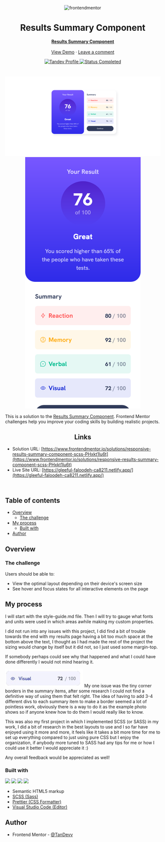 <div id="top"></div>

<div align="center">

  <img src="https://www.frontendmentor.io/static/images/logo-mobile.svg" alt="frontendmentor" width="80">

  <h1 align="center">Results Summary Component</h1>
  <p align="center">
    <a href="https://www.frontendmentor.io/challenges/results-summary-component-CE_K6s0maV"><strong>Results Summary Component</strong></a>
    <br />
    <br />
    <a href="https://gleeful-faloodeh-ca8211.netlify.app/">View Demo</a>
    ·
    <a href="https://www.frontendmentor.io/solutions/responsive-results-summary-component-scss-PHxkt1lu6t" target="_blank">Leave a comment</a> 
  </p>
</div>

<!-- Badges -->
<div align="center">
  <!-- Profile -->
  <a href="https://www.frontendmentor.io/profile/TanDevv">
  <img src="https://img.shields.io/badge/LIAM_%7C_Tandev-FFE5B4?style=for-the-badge&logo=Frontend+Mentor&logoColor=%233F54A3" alt="Tandev Profile">
  </a>
  <!-- Status -->
    <a href="#">    
    <img src="https://img.shields.io/badge/Status-Completed-brightgreen?style=for-the-badge" alt="Status Completed">
  </a>

</div>

#

<div align="center">

![](assets/images/desktop.png)
![](assets/images/mobile.png)

</div>

This is a solution to the [Results Summary Component](https://www.frontendmentor.io/challenges/results-summary-component-CE_K6s0maV). Frontend Mentor challenges help you improve your coding skills by building realistic projects.

<h2 align="center">Links</h2>

- Solution URL: [https://www.frontendmentor.io/solutions/responsive-results-summary-component-scss-PHxkt1lu6t](https://www.frontendmentor.io/solutions/responsive-results-summary-component-scss-PHxkt1lu6t)
- Live Site URL: [https://gleeful-faloodeh-ca8211.netlify.app/](https://gleeful-faloodeh-ca8211.netlify.app/)

<br>

## Table of contents

- [Overview](#overview)
  - [The challenge](#the-challenge)
- [My process](#my-process)
  - [Built with](#built-with)
- [Author](#author)

## Overview

### The challenge

Users should be able to:

- View the optimal layout depending on their device's screen size
- See hover and focus states for all interactive elements on the page

## My process

I will start with the style-guide.md file. Then I will try to gauge what fonts and units were used in which areas awhile making my custom properties.

I did not run into any issues with this project, I did find a bit of trouble towards the end with my results page having a bit too much space at the bottom above the text, I thought as I had made the rest of the project the sizing would change by itself but it did not, so I just used some margin-top.

If somebody perhaps could see why that happened and what I could have done differently I would not mind hearing it.

![](/design/border-example.png)
My one issue was the tiny corner borders in the summary items, after some research I could not find a definitive way of using them that felt right. The idea of having to add 3-4 different divs to each summary item to make a border seemed a lot of pointless work, obviously there is a way to do it as the example photo shows so if anyone knew how to do them I would really like to know.

This was also my first project in which I implemented SCSS (or SASS) in my work, I did a bit of research in the best layouts to use and I so far have enjoyed using it more and more, it feels like it takes a bit more time for me to set up everything compared to just using pure CSS but I enjoy the organization, if anybody more tuned to SASS had any tips for me or how I could use it better I would appreciate it :)

Any overall feedback would be appreciated as well!
### Built with

<!-- Badges -->

![](https://img.shields.io/badge/HTML5-E34F26?style=for-the-badge&logo=html5&logoColor=white)
![](https://img.shields.io/badge/SCSS-blue?style=for-the-badge&logo=Sass)
![](https://img.shields.io/badge/Prettier-F7B93E?style=for-the-badge&logo=Prettier&logoColor=white)
![](https://img.shields.io/badge/VS_Code-007ACC?style=for-the-badge&logo=visual-studio-code)

- Semantic HTML5 markup
- [SCSS (Sass)](https://sass-lang.com/)
- [Prettier (CSS Formatter)](https://prettier.io/)
- [Visual Studio Code (Editor)](https://code.visualstudio.com/)

## Author

- Frontend Mentor - [@TanDevv](https://www.frontendmentor.io/profile/TanDevv)
